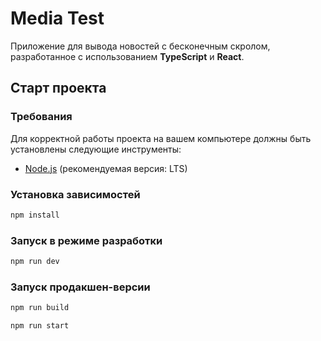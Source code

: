 # Media Test

Приложение для вывода новостей с бесконечным скролом, разработанное с
использованием **TypeScript** и **React**.

## Старт проекта

### Требования

Для корректной работы проекта на вашем компьютере должны быть установлены следующие инструменты:

- [Node.js](https://nodejs.org/en/) (рекомендуемая версия: LTS)

### Установка зависимостей

```bash
npm install
```

### Запуск в режиме разработки

```bash
npm run dev
 ```

### Запуск продакшен-версии

```bash
npm run build
 ```

```bash
npm run start
 ```